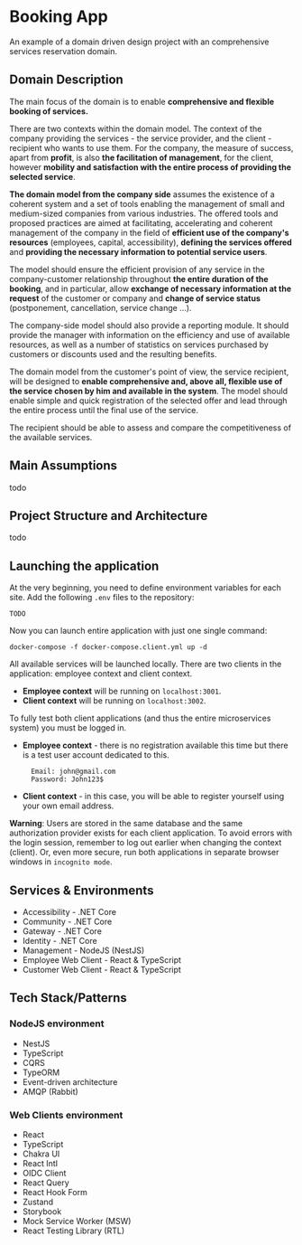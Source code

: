 # Booking App

An example of a domain driven design project with an comprehensive services reservation domain.

## Domain Description

The main focus of the domain is to enable **comprehensive and flexible booking of services.**

There are two contexts within the domain model. The context of the company providing the services - the service provider, and the client - recipient who wants to use them. For the company, the measure of success, apart from **profit**, is also **the facilitation of management**, for the client, however **mobility and satisfaction with the entire process of providing the selected service**.

**The domain model from the company side** assumes the existence of a coherent system and a set of tools enabling the management of small and medium-sized companies from various industries. The offered tools and proposed practices are aimed at facilitating, accelerating and coherent management of the company in the field of **efficient use of the company's resources** (employees, capital, accessibility), **defining the services offered** and **providing the necessary information to potential service users**.

The model should ensure the efficient provision of any service in the company-customer relationship throughout **the entire duration of the booking**, and in particular, allow **exchange of necessary information at the request** of the customer or company and **change of service status** (postponement, cancellation, service change ...).

The company-side model should also provide a reporting module. It should provide the manager with information on the efficiency and use of available resources, as well as a number of statistics on services purchased by customers or discounts used and the resulting benefits.

The domain model from the customer's point of view, the service recipient, will be designed to **enable comprehensive and, above all, flexible use of the service chosen by him and available in the system**. The model should enable simple and quick registration of the selected offer and lead through the entire process until the final use of the service.

The recipient should be able to assess and compare the competitiveness of the available services.

## Main Assumptions

todo

## Project Structure and Architecture

todo

## Launching the application

At the very beginning, you need to define environment variables for each site. Add the following `.env` files to the repository:

```
TODO
```

Now you can launch entire application with just one single command:

```
docker-compose -f docker-compose.client.yml up -d
```

All available services will be launched locally. There are two clients in the application: employee context and client context.

- **Employee context** will be running on `localhost:3001`.
- **Client context** will be running on `localhost:3002`.

To fully test both client applications (and thus the entire microservices system) you must be logged in.

- **Employee context** - there is no registration available this time but there is a test user account dedicated to this.
  ```
    Email: john@gmail.com
    Password: John123$
  ```
- **Client context** - in this case, you will be able to register yourself using your own email address.

**Warning**: Users are stored in the same database and the same authorization provider exists for each client application. To avoid errors with the login session, remember to log out earlier when changing the context (client). Or, even more secure, run both applications in separate browser windows in `incognito mode`.

## Services & Environments

- Accessibility - .NET Core
- Community - .NET Core
- Gateway - .NET Core
- Identity - .NET Core
- Management - NodeJS (NestJS)
- Employee Web Client - React & TypeScript
- Customer Web Client - React & TypeScript

## Tech Stack/Patterns

### NodeJS environment

- NestJS
- TypeScript
- CQRS
- TypeORM
- Event-driven architecture
- AMQP (Rabbit)

### Web Clients environment

- React
- TypeScript
- Chakra UI
- React Intl
- OIDC Client
- React Query
- React Hook Form
- Zustand
- Storybook
- Mock Service Worker (MSW)
- React Testing Library (RTL)

